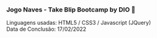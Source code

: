 ### Jogo Naves - Take Blip Bootcamp by DIO 🚀

Linguagens usadas: HTML5 / CSS3 / Javascript (JQuery) <br>
Data de Conclusão: 17/02/2022
